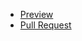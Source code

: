 - [Preview](https://nub1a.github.io/lesson0/index)
- [Pull Request](https://github.com/nub1a/lesson0/pull/1/files)
